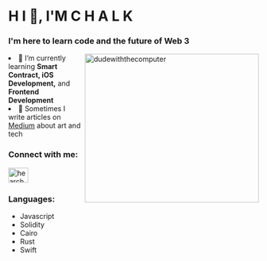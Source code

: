 <h1>H I 🤖, I'M C H A L K</h1>
<h3>I'm here to learn code and the future of Web 3</h3>
<img align="right" alt="dudewiththecomputer" height="300" width="350" src="https://i.pinimg.com/originals/3c/f9/53/3cf95377c9b0e2346724f0e0661fdbbb.jpg"\

- 🌱 I’m currently learning **Smart Contract, iOS Development,** and **Frontend Development**
- 📝 Sometimes I write articles on [Medium](https://medium.com/@talkchalk) about art and tech

<h3 align="left">Connect with me:</h3>
<p align="left">
<a href="https://twitter.com/FLAKEYCHALK" target="blank"><img align="center" src="https://raw.githubusercontent.com/rahuldkjain/github-profile-readme-generator/master/src/images/icons/Social/twitter.svg" alt="hearchalk" height="30" width="40" /></a>
</p>

<h3 align="left">Languages:</h3>

- Javascript
- Solidity
- Cairo
- Rust
- Swift
